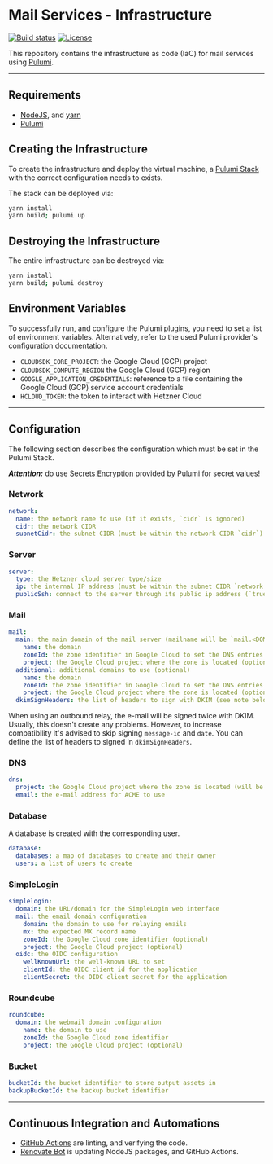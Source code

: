 # Mail Services - Infrastructure

[![Build status](https://img.shields.io/github/actions/workflow/status/muhlba91/muehlbachler-mail-services-infrastructure/pipeline.yml?style=for-the-badge)](https://github.com/muhlba91/muehlbachler-mail-services-infrastructure/actions/workflows/pipeline.yml)
[![License](https://img.shields.io/github/license/muhlba91/muehlbachler-mail-services-infrastructure?style=for-the-badge)](LICENSE.md)

This repository contains the infrastructure as code (IaC) for mail services using [Pulumi](http://pulumi.com).

---

## Requirements

- [NodeJS](https://nodejs.org/en), and [yarn](https://yarnpkg.com)
- [Pulumi](https://www.pulumi.com/docs/install/)

## Creating the Infrastructure

To create the infrastructure and deploy the virtual machine, a [Pulumi Stack](https://www.pulumi.com/docs/concepts/stack/) with the correct configuration needs to exists.

The stack can be deployed via:

```bash
yarn install
yarn build; pulumi up
```

## Destroying the Infrastructure

The entire infrastructure can be destroyed via:

```bash
yarn install
yarn build; pulumi destroy
```

## Environment Variables

To successfully run, and configure the Pulumi plugins, you need to set a list of environment variables. Alternatively, refer to the used Pulumi provider's configuration documentation.

- `CLOUDSDK_CORE_PROJECT`: the Google Cloud (GCP) project
- `CLOUDSDK_COMPUTE_REGION` the Google Cloud (GCP) region
- `GOOGLE_APPLICATION_CREDENTIALS`: reference to a file containing the Google Cloud (GCP) service account credentials
- `HCLOUD_TOKEN`: the token to interact with Hetzner Cloud

---

## Configuration

The following section describes the configuration which must be set in the Pulumi Stack.

***Attention:*** do use [Secrets Encryption](https://www.pulumi.com/docs/concepts/secrets/#:~:text=Pulumi%20never%20sends%20authentication%20secrets,“secrets”%20for%20extra%20protection.) provided by Pulumi for secret values!

### Network

```yaml
network:
  name: the network name to use (if it exists, `cidr` is ignored)
  cidr: the network CIDR
  subnetCidr: the subnet CIDR (must be within the network CIDR `cidr`)
```

### Server

```yaml
server:
  type: the Hetzner cloud server type/size
  ip: the internal IP address (must be within the subnet CIDR `network.subnetCidr`)
  publicSsh: connect to the server through its public ip address (`true`) or private ip address (`false`) (optional, default: `false`)
```

### Mail

```yaml
mail:
  main: the main domain of the mail server (mailname will be `mail.<DOMAIN_NAME>`)
    name: the domain
    zoneId: the zone identifier in Google Cloud to set the DNS entries
    project: the Google Cloud project where the zone is located (optional)
  additional: additional domains to use (optional)
    name: the domain
    zoneId: the zone identifier in Google Cloud to set the DNS entries
    project: the Google Cloud project where the zone is located (optional)
  dkimSignHeaders: the list of headers to sign with DKIM (see note below)
```

When using an outbound relay, the e-mail will be signed twice with DKIM.
Usually, this doesn't create any problems. However, to increase compatibility it's advised to skip signing `message-id` and `date`.
You can define the list of headers to signed in `dkimSignHeaders`.

### DNS

```yaml
dns:
  project: the Google Cloud project where the zone is located (will be overwritten by each `mail.XXX.project` if set)
  email: the e-mail address for ACME to use
```

### Database

A database is created with the corresponding user.

```yaml
database:
  databases: a map of databases to create and their owner
  users: a list of users to create
```

### SimpleLogin

```yaml
simplelogin:
  domain: the URL/domain for the SimpleLogin web interface
  mail: the email domain configuration
    domain: the domain to use for relaying emails
    mx: the expected MX record name
    zoneId: the Google Cloud zone identifier (optional)
    project: the Google Cloud project (optional)
  oidc: the OIDC configuration
    wellKnownUrl: the well-known URL to set
    clientId: the OIDC client id for the application
    clientSecret: the OIDC client secret for the application
```

### Roundcube

```yaml
roundcube:
  domain: the webmail domain configuration
    name: the domain to use
    zoneId: the Google Cloud zone identifier
    project: the Google Cloud project (optional)
```

### Bucket

```yaml
bucketId: the bucket identifier to store output assets in
backupBucketId: the backup bucket identifier
```

---

## Continuous Integration and Automations

- [GitHub Actions](https://docs.github.com/en/actions) are linting, and verifying the code.
- [Renovate Bot](https://github.com/renovatebot/renovate) is updating NodeJS packages, and GitHub Actions.
